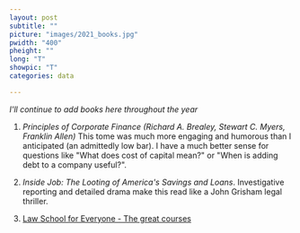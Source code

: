 ```yaml
---
layout: post
subtitle: ""
picture: "images/2021_books.jpg"
pwidth: "400"
pheight: ""
long: "T"
showpic: "T"
categories: data

---
```


_I'll continue to add books here throughout the year_

1. _Principles of Corporate Finance (Richard A. Brealey, Stewart C. Myers, Franklin Allen)_ This tome was much more engaging and humorous than I anticipated (an admittedly low bar). I have a much better sense for questions like "What does cost of capital mean?" or "When is adding debt to a company useful?". 

2. _Inside Job: The Looting of America's Savings and Loans_. Investigative reporting and detailed drama make this read like a John Grisham legal thriller.

3. [Law School for Everyone - The great courses](https://www.thegreatcourses.com/courses/law-school-for-everyone)

